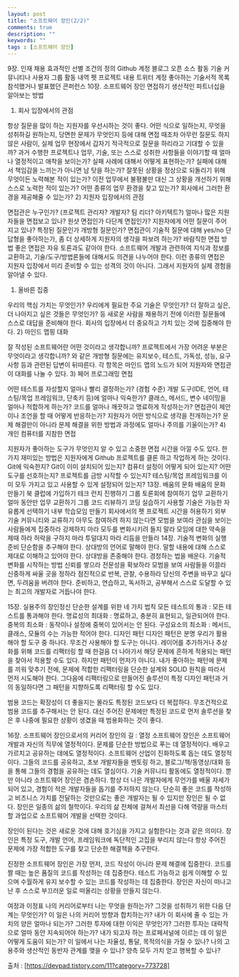 ```yaml
---
layout: post
title: "소프트웨어 장인(2/2)"
comments: true
description: ""
keywords: ""
tags : [소프트웨어 장인]
---
```


9장. 인재 채용
효과적인 선별 조건의 정의
Github 계정
블로그
오픈 소스 활동
기술 커뮤니티나 사용자 그룹 활동 내역
펫 프로젝트 내용
트위터 계정
좋아하는 기술서적 목록
참석했거나 발표했던 콘퍼런스
10장. 소프트웨어 장인 면접하기
생산적인 파트너십을 알아보는 방법
1) 회사 입장에서의 관점

항상 질문을 많이 하는 지원자를 우선시하는 것이 좋다.
어떤 식으로 일하는지, 무엇을 성취하길 원하는지, 당면한 문제가 무엇인지 등에 대해 면접 때조차 아무런 질문도 하지 않은 사람이, 실제 업무 현장에서 갑자기 적극적으로 질문을 하리라고 기대할 수 있을까?
과거 수행한 프로젝트나 업무, 기술, 또는 스스로 성취한 사항들을 이야기할 때 얼마나 열정적이고 애착을 보이는가?
실패 사례에 대해서 어떻게 표현하는가?
실패에 대해서 책임감을 느끼는가 아니면 남 탓을 하는가?
잘못된 상황을 정상으로 되돌리기 위해 무엇이든 노력해본 적이 있는가?
이전 업무에서 불평불만 대신 그 상황을 개선하기 위해 스스로 노력한 적이 있는가?
어떤 종류의 업무 환경을 찾고 있는가?
회사에서 그러한 환경을 제공해줄 수 있는가?
2) 지원자 입장에서의 관점

면접관은 누구인가? (프로젝트 관리자? 개발자? 팀 리더? 아키텍트?)
얼마나 많은 지원자들을 면접보고 있나?
원샷 면접인가 다단계 면접인가?
지원자에게 어떤 질문이 주어지고 있나?
특정된 질문인가 개방형 질문인가?
면접관이 기술적 질문에 대해 yes/no 단답형을 좋아하는가, 좀 더 상세하게 지원자의 생각을 파보려 하는가?
바람직한 면접 방법
좋은 면접은 자유 토론과도 같아야 한다. 소프트웨어 개발과 관련하여 지식과 정보를 교환하고, 기술/도구/방법론들에 대해서도 의견을 나누어야 한다. 이런 종류의 면접은 지원자 입장에서 미리 준비할 수 있는 성격의 것이 아니다. 그래서 지원자의 실제 경험을 알아낼 수 있다.

1) 올바른 집중

우리의 핵심 가치는 무엇인가?
우리에게 필요한 주요 기술은 무엇인가?
더 잘하고 싶은, 더 나아지고 싶은 것들은 무엇인가? 등
새로운 사람을 채용하기 전에 이러한 질문들에 스스로 대답을 준비해야 한다. 회사의 입장에서 더 중요하고 가치 있는 것에 집중해야 한다.
2) 마인드 맵핑 대화

잘 작성된 소프트웨어란 어떤 것이라고 생각합니까? 프로젝트에서 가장 어려운 부분은 무엇이라고 생각합니까? 와 같은 개방형 질문에는 유지보수, 테스트, 가독성, 성능, 요구사항 등과 관련된 답변이 뒤따른다.
각 항목은 마인드 맵의 노드가 되어 지원자와 면접관이 대화를 나눌 수 있다.
3) 페어 프로그래밍 면접

어떤 테스트를 자성할지 얼마나 빨리 결정하는가? (경험 수준)
개발 도구(IDE, 언어, 테스팅/목업 프레임워크, 단축키 등)에 얼마나 익숙한가?
클래스, 메서드, 변수 네이밍을 얼마나 적합하게 하는가?
코드를 얼마나 깨끗하고 명료하게 작성하는가?
면접관이 제안이나 조언을 할 때 어떻게 반응하는가?
지원자가 어떤 방식으로 생각을 전개하는가?
문제 해결만이 아니라 문제 해결을 위한 방법과 과정에도 얼마나 주의를 기울이는가?
4) 개인 컴퓨터를 지참한 면접

지원자가 좋아하는 도구가 무엇인지 알 수 있고 소중한 면접 시간을 아낄 수도 있다.
한 가지 재미있는 방법은 지원자에게 Github 프로젝트를 클론 하고 작업하게 하는 것이다.
Git에 익숙한지? Git이 이미 설치되어 있는지? 컴퓨터 설정이 어떻게 되어 있는지? 어떤 도구를 선호하는지? 프로젝트를 금방 시작할 수 있는지? 테스팅/목업 프레임워크를 이미 모두 가지고 있고 사용할 수 있게 설정되어 있는지?
13장. 배움의 문화
배움의 문화 만들기
북 클럽에 가입하기
테크 런치 진행하기
그룹 토론회에 참여하기
업무 교환하기
얼마 동안만 업무 교환하기
그룹 코드 리뷰하기
코딩 실습하기
사용할 기술은 가능한 자유롭게 선택하기
내부 학습모임 만들기
회사에서의 펫 프로젝트 시간을 허용하기
외부 기술 커뮤니티와 교류하기
아무도 참여하려 하지 않는다면
모범을 보여라
관심을 보이는 사람들에게 집중하라
강제하지 마라
모두를 변화시키려 들지 말라
모임에 대한 약속을 제때 하라
허락을 구하지 마라
투덜대지 마라
리듬을 만들라
14장. 기술적 변화의 실행
준비
단순함을 추구해야 한다.
상대방의 언어로 말해야 한다.
말할 내용에 대해 스스로 제대로 이해하고 있어야 한다.
상대방을 존중해야 한다.
경청하는 법을 배운다.
기술적 변화를 시작하는 방법
신뢰를 쌓으라
전문성을 확보하라
모범을 보여 사람들을 이끌라
신중하게 싸울 곳을 정하라
점진적으로 반복, 관찰, 수용하라
당신의 주변을 바꾸고 싶다면, 두려움을 버려야 한다. 준비하고, 연습하고, 독서하고, 공부해서 스스로 도달할 수 있는 최고의 개발자로 거듭나야 한다.

15장. 실용주의 장인정신
단순한 설계를 위한 네 가지 법칙
모든 테스트의 통과 : 모든 테스트를 통과해야 한다.
명료성의 최대화 : 명료하고, 충분히 표현되고, 일관되어야 한다.
중복의 최소화 : 동작이나 설정에 중복이 있어서는 안 된다.
구성요소의 최소화 : 메서드, 클래스, 모듈의 수는 가능한 적어야 한다.
디자인 패턴
디자인 패턴은 분명 우리가 활용해야 할 도구 중 하나다. 무조건 사용해야 할 도구는 아니다. 레이어를 추가하거나 추상화를 위해 코드를 리팩터링 할 때 한걸음 더 나아가서 해당 문제에 흔하게 적용되는 패턴을 찾아서 적용할 수도 있다. 하지만 패턴이 먼저가 아니다. 내가 좋아하는 패턴에 문제를 끼워 맞추기 전에, 문제에 적합한 리팩터링을 단순한 설계와 SOLID 원칙을 따라서 먼저 시도해야 한다. 그다음에 리팩터링으로 만들어진 솔루션이 특정 디자인 패턴과 거의 동일하다면 그 패턴을 지향하도록 리팩터링 할 수도 있다.

범용 코드는 확장성이 더 좋을지는 몰라도 특정된 코드보다 더 복잡하다. 무조건적으로 범용 코드를 추구해서는 안 된다. 대신 주어진 문제에만 특정된 코드로 먼저 솔루션을 찾은 후 나중에 필요한 상황이 생겼을 때 범용화하는 것이 좋다.

16장. 소프트웨어 장인으로서의 커리어
장인의 길 : 열정
소프트웨어 장인은 소프트웨어 개발과 자신의 직무에 열정적이다.
문제를 단순한 방법으로 푸는 데 열정적이다.
배우고 가르치고 공유하는 데에도 열정적이다.
소프트웨어 산업이 진화하도록 돕는 데도 열정적이다.
그들의 코드를 공유하고, 초보 개발자들을 멘토링 하고, 블로그/책/동영상/대화 등을 통해 그들의 경험을 공유하는 데도 열심이다.
기술 커뮤니티 활동에도 열정적이다.
뿐만 아니라 소프트웨어 장인은 겸손하다. 항상 더 나은 개발자에게 무언가를 배울 자세가 되어 있고, 경험이 적은 개발자들을 돕기를 주저하지 않는다.
단순히 좋은 코드를 작성하고 비즈니스 가치를 전달하는 것만으로는 좋은 개발자는 될 수 있지만 장인은 될 수 없다. 장인은 일종의 삶의 철학이다. 우리의 삶 전체에 걸쳐서 최선을 다해 역량을 마스터할 과업으로 소프트웨어 개발을 선택한 것이다.

장인이 된다는 것은 새로운 것에 대해 호기심을 가지고 실험한다는 것과 같은 의미다. 장인은 특정 도구, 개발 언어, 프레임워크에 독단적인 고집을 부리지 않는다 항상 주어진 문제에 가장 적합한 도구를 찾고 단순한 해결책을 추구한다.

진정한 소프트웨어 장인은 가장 먼저, 코드 작성이 아니라 문제 해결에 집중한다. 코드를 짤 때는 높은 품질의 코드를 작성하는 데 집중한다. 테스트 가능하고 쉽게 이해할 수 있으며 수월하게 유지 보수할 수 있는 코드를 작성하는 데 집중한다. 장인은 자신이 떠나고 난 후 스스로 부끄러운 일로 떠올리는 상황을 만들지 않는다.

여정과 이정표
나의 커리어로부터 나는 무엇을 원하는가?
그것을 성취하기 위한 다음 단계는 무엇인가?
이 일은 나의 커리어 방향과 합치하는가?
내가 이 회사에 줄 수 있는 가치의 양은 얼마나 되는가?
그러한 투자에 대한 이익은 무엇인가?
그러한 투자는 대략적으로 얼마 동안 지속되어야 하는가?
내가 되고자 하는 프로페셔널에 이르는 데 이 일은 어떻게 도움이 되는가?
이 일에서 나는 자율성, 통달, 목적의식을 가질 수 있나?
나의 고용주와 생산적인 동반자 관계를 맺을 수 있나? 양측 모두 가치 얻고 행복할 수 있나?

출처 : [https://devpad.tistory.com/11?category=773728]